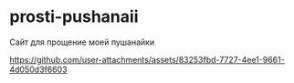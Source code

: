 # prosti-pushanaii
Сайт для прощение моей пушанайки


https://github.com/user-attachments/assets/83253fbd-7727-4ee1-9661-4d050d3f6603

